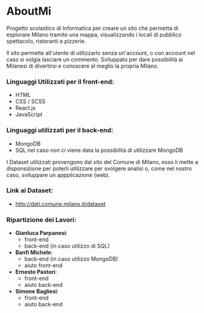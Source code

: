 # AboutMi
 
Progetto scolastico di Informatica per creare un sito che permetta di esplorare Milano tramite una mappa, visualizzando i locali di pubblico spettacolo, ristoranti e pizzerie.

Il sito permette all'utente di utilizzarlo senza un'account, o con account nel caso si volgia lasciare un commento.
Sviluppato per dare possibilità ai Milanesi di divertirsi e conoscere al meglio la propria Milano.

### Linguaggi Utilizzati per il front-end:
- HTML
- CSS / SCSS
- React.js
- JavaScript

### Linguaggi utilizzati per il back-end:
- MongoDB
- SQL nel caso non ci viene data la possibilità di utilizzare MongoDB

I Dataset utilizzati provengono dal sito del Comune di Milano, esso li mette a disponsizione per poterli utilizzare per svolgere analisi o, come nel nostro caso, sviluppare un appplicazione (web).

### Link ai Dataset:
- http://dati.comune.milano.it/dataset


### Ripartizione dei Lavori:
- **Gianluca Parpanesi**:
  - front-end
  - back-end (in caso utilizzo di SQL)
- **Banfi Michele**:
  - back-end (in caso utilizzo MongoDB)
  - aiuto front-end
- **Ernesto Pastori**:
  - front-end
  - aiuto back-end
- **Simone Bagliesi**:
  - front-end
  - aiuto back-end

